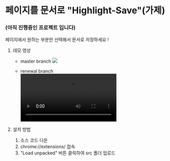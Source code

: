 # 페이지를 문서로 "Highlight-Save"(가제)

### (아직 진행중인 프로젝트 입니다)

페이지에서 원하는 부분만 선택해서 문서로 저장하세요 !

1. 데모 영상

   - master branch
     ![](http://img.youtube.com/vi/8zty4U6jumA/0.jpg)

   - renewal branch  
     ![](/docs/renewal-demo.mp4)

2. 설치 방법

   1. 소스 코드 다운
   2. chrome://extensions/ 접속
   3. "Load unpacked" 버튼 클릭하여 src 폴더 업로드
